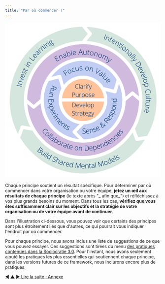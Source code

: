 ```yaml
---
title: "Par où commencer ?"
---
```



![Dix principes pour développer les équipes et les organisations](img/csf/csf-light.png)

Chaque principe soutient un résultat spécifique. Pour déterminer par où commencer dans votre organisation ou votre équipe, **jetez un œil aux résultats de chaque principe** (le texte après "_ afin que_") et réfléchissez à vos plus grands besoins du moment. Dans tous les cas, **vérifiez que vous êtes suffisamment clair sur les objectifs et la stratégie de votre organisation ou de votre équipe avant de continuer**.

Dans l'illustration ci-dessous, vous pouvez voir que certains des principes sont plus étroitement liés que d'autres, ce qui pourrait vous indiquer l'endroit par où commencer.

Pour chaque principe, nous avons inclus une liste de suggestions de ce que vous pouvez essayer. Ces suggestions sont tirées du menu [des pratiques contenues dans la Sociocratie 3.0](http://patterns.sociocracy30.org). Pour l'instant, nous avons seulement ajouté les pratiques les plus essentielles qui soutiennent chaque principe, dans les versions futures de ce framework, nous inclurons encore plus de pratiques. 


<div class="bottom-nav">
<a href="shared-mental-models.html" title="Retour à : Principe 10 – Construire des modèles mentaux partagés">◀</a> <a href="csf.html" title="Remonter: Un Framework du Sens Commun pour les organisations et les équipes">▲</a> <a href="appendix.html" title="Lire la suite : Annexe">▶ Lire la suite : Annexe</a>
</div>


<script type="text/javascript">
Mousetrap.bind('g n', function() {
    window.location.href = 'appendix.html';
    return false;
});
</script>

